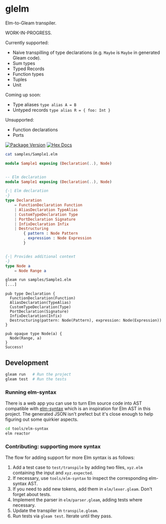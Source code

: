 # glelm

Elm-to-Gleam transpiler.

WORK-IN-PROGRESS.

Currently supported:
* Naive transpilling of type declarations (e.g. `Maybe` is `Maybe` in generated Gleam code).
* Sum types
* Typed Records
* Function types
* Tuples
* Unit

Coming up soon:
* Type aliases `type alias A = B`
* Untyped records  `type alias R = { foo: Int }`

Unsupported:
* Function declarations
* Ports


[![Package Version](https://img.shields.io/hexpm/v/glelm)](https://hex.pm/packages/glelm)
[![Hex Docs](https://img.shields.io/badge/hex-docs-ffaff3)](https://hexdocs.pm/glelm/)

```sh
cat samples/Sample1.elm
```

```elm
module Sample1 exposing (Declaration(..), Node)


-- Elm declaration
module Sample1 exposing (Declaration(..), Node)

{-| Elm declaration
-}
type Declaration
    = FunctionDeclaration Function
    | AliasDeclaration TypeAlias
    | CustomTypeDeclaration Type
    | PortDeclaration Signature
    | InfixDeclaration Infix
    | Destructuring
        { pattern : Node Pattern
        , expression : Node Expression
        }


{-| Provides additional context
-}
type Node a
    = Node Range a
```

``` sh
gleam run samples/Sample1.elm
[...]
```

```gleam
pub type Declaration {
  FunctionDeclaration(Function)
  AliasDeclaration(TypeAlias)
  CustomTypeDeclaration(Type)
  PortDeclaration(Signature)
  InfixDeclaration(Infix)
  Destructuring(pattern: Node(Pattern), expression: Node(Expression))
}

pub opaque type Node(a) {
  Node(Range, a)
}
Success!
```

## Development

```sh
gleam run   # Run the project
gleam test  # Run the tests
```

### Running elm-syntax

There is a web app you can use to turn Elm source code into AST compatible with
[elm-syntax](https://package.elm-lang.org/packages/stil4m/elm-syntax/7.3.8/)
which is an inspiration for Elm AST in this project. The generated JSON isn't
prefect but it's close enough to help figuring out some quirkier aspects.

``` sh
cd tools/elm-syntax
elm reactor
```

### Contributing: supporting more syntax

The flow for adding support for more Elm syntax is as follows:

1. Add a test case to `test/transpile` by adding two files, `xyz.elm` containing
   the input and `xyz.expected`.
2. If necessary, use `tools/elm-syntax` to inspect the corresponding elm-syntax
   AST.
3. If you need to add new tokens, add them in `elm/lexer.gleam`. Don't forget
   about tests.
4. Implement the parser in `elm/parser.gleam`, adding tests where necessary.
5. Update the transpiler in `transpile.gleam`.
6. Run tests via `gleam test`. Iterate until they pass.
